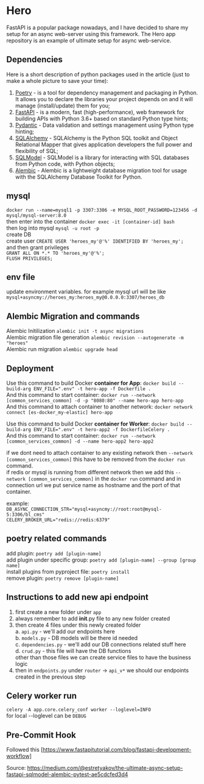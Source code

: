 # Hero
FastAPI is a popular package nowadays, and I have decided to share my setup for an async web-server using this
framework. The Hero app repository is an example of ultimate setup for async web-service.

## Dependencies
Here is a short description of python packages used in the article (just to make a whole picture to save your time):

1. [Poetry](https://python-poetry.org) - is a tool for dependency management and packaging in Python. It allows you to
   declare the libraries your project depends on and it will manage (install/update) them for you;
2. [FastAPI](https://fastapi.tiangolo.com) - is a modern, fast (high-performance), web framework for building APIs with
   Python 3.6+ based on standard Python type hints;
3. [Pydantic](https://pydantic-docs.helpmanual.io) - Data validation and settings management using Python type hinting;
4. [SQLAlchemy](https://www.sqlalchemy.org) - SQLAlchemy is the Python SQL toolkit and Object Relational Mapper that
   gives application developers the full power and flexibility of SQL;
5. [SQLModel](https://sqlmodel.tiangolo.com) - SQLModel is a library for interacting with SQL databases from Python
   code, with Python objects;
6. [Alembic](https://alembic.sqlalchemy.org/en/latest/) - Alembic is a lightweight database migration tool for usage
   with the SQLAlchemy Database Toolkit for Python.

## mysql
`docker run --name=mysql1 -p 3307:3306 -e MYSQL_ROOT_PASSWORD=123456 -d mysql/mysql-server:8.0`<br/>
then enter into the container `docker exec -it [container-id] bash`<br/>
then log into mysql `mysql -u root -p`<br/>
create DB<br/>
create user `CREATE USER 'heroes_my'@'%' IDENTIFIED BY 'heroes_my';`<br/>
and then grant privileges <br/>
`GRANT ALL ON *.* TO 'heroes_my'@'%';` <br/>
`FLUSH PRIVILEGES;` <br/>

## env file
update environment variables. for example mysql url will be like `mysql+asyncmy://heroes_my:heroes_my@0.0.0.0:3307/heroes_db`

## Alembic Migration and commands
Alembic Initilization `alembic init -t async migrations`<br/>
Alembic migration file generation `alembic revision --autogenerate -m "heroes"`<br/>
Alembic run migration `alembic upgrade head`

## Deployment
Use this command to build Docker <b>container for App</b>: `docker build --build-arg ENV_FILE=".env" -t hero-app -f Dockerfile .`<br/>
And this command to start container: `docker run --network [common_services_common] -d -p "8080:80" --name hero-app hero-app`<br/>
And this command to attach container to another network: `docker network connect [es-docker_my-elastic] hero-app`<br/>

Use this command to build Docker <b>container for Worker</b>: `docker build --build-arg ENV_FILE=".env" -t hero-app2 -f DockerfileCelery .`<br/>
And this command to start container: `docker run --network [common_services_common] -d --name hero-app2 hero-app2`<br/>

if we dont need to attach container to any existing network then `--network [common_services_common]` this have to be removed from the `docker run` command.<br/>
if redis or mysql is running from different network then we add this `--network [common_services_common]` in the `docker run` command and in connection url we put service name as hostname and the port of that container.<br/>

example:<br/>
```DB_ASYNC_CONNECTION_STR="mysql+asyncmy://root:root@mysql-5:3306/bl_cms"```<br/>
```CELERY_BROKER_URL="redis://redis:6379"```


## poetry related commands
add plugin: `poetry add [plugin-name]`<br/>
add plugin under specific group: `poetry add [plugin-name] --group [group name]`<br/>
install plugins from pyproject file: `poetry install`<br/>
remove plugin: `poetry remove [plugin-name]`

## Instructions to add new api endpoint
1. first create a new folder under `app`<br/>
2. always remember to add __init__.py file to any new folder created<br/>
3. then create 4 files under this newly created folder<br/>
   a. `api.py` - we'll add our endpoints here<br/>
   b. `models.py` - DB models will be there id needed<br/>
   c. `dependencies.py` - we'll add our DB connections related stuff here<br/>
   d. `crud.py` - this file will have the DB functions<br/>
   other than those files we can create service files to have the business logic<br/>
4. then in `endpoints.py` under `router` -> `api_v*` we should our endpoints created in the previous step

## Celery worker run
`celery -A app.core.celery_conf worker --loglevel=INFO`<br/>
for local --loglevel can be `DEBUG`


## Pre-Commit Hook
Followed this [https://www.fastapitutorial.com/blog/fastapi-development-workflow]

Source: https://medium.com/@estretyakov/the-ultimate-async-setup-fastapi-sqlmodel-alembic-pytest-ae5cdcfed3d4
